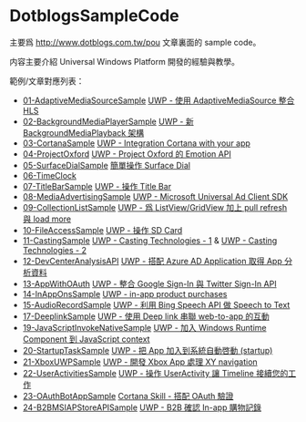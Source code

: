 # DotblogsSampleCode

主要爲 http://www.dotblogs.com.tw/pou 文章裏面的 sample code。

内容主要介紹 Universal Windows Platform 開發的經驗與教學。

範例/文章對應列表：

* [01-AdaptiveMediaSourceSample](https://github.com/poumason/DotblogsSampleCode/tree/master/DotblogsSampleCode/01-AdaptiveMediaSourceSample) [UWP - 使用 AdaptiveMediaSource 整合 HLS](https://dotblogs.com.tw/pou/2015/10/09/153525)
* [02-BackgroundMediaPlayerSample](https://github.com/poumason/DotblogsSampleCode/tree/master/DotblogsSampleCode/02-BackgroundMediaPlayerSample/SingleBackgroundMediaPlayer) [UWP - 新 BackgroundMediaPlayback 架構](https://dotblogs.com.tw/pou/2016/06/09/011700)
* [03-CortanaSample](https://github.com/poumason/DotblogsSampleCode/tree/master/DotblogsSampleCode/03-CortanaSample) [UWP - Integration Cortana with your app](https://dotblogs.com.tw/pou/2015/09/06/153304)
* [04-ProjectOxford](https://github.com/poumason/DotblogsSampleCode/tree/master/DotblogsSampleCode/04-ProjectOxford/EmotionAPISample) [UWP - Project Oxford 的 Emotion API](https://dotblogs.com.tw/pou/2016/06/02/085625)
* [05-SurfaceDialSample](https://github.com/poumason/DotblogsSampleCode/tree/master/DotblogsSampleCode/05-SurfaceDialSample/SurfaceDialSample) [簡單操作 Surface Dial](https://dotblogs.com.tw/pou/2016/12/10/103901)
* [06-TimeClock](https://github.com/poumason/DotblogsSampleCode/tree/master/DotblogsSampleCode/06-TimeClock/TimeClockApp)
* [07-TitleBarSample](https://github.com/poumason/DotblogsSampleCode/tree/master/DotblogsSampleCode/07-TitleBarSample/TitleBarSample) [UWP - 操作 Title Bar](https://dotblogs.com.tw/pou/2016/05/22/110150)
* [08-MediaAdvertisingSample](https://github.com/poumason/DotblogsSampleCode/tree/master/DotblogsSampleCode/08-MediaAdvertisingSample/MediaAdvertisingSample) [UWP - Microsoft Universal Ad Client SDK](https://dotblogs.com.tw/pou/2015/12/30/013800)
* [09-CollectionListSample](https://github.com/poumason/DotblogsSampleCode/tree/master/DotblogsSampleCode/09-CollectionListSample/CollectionListSample) [UWP - 爲 ListView/GridView 加上 pull refresh 與 load more](https://dotblogs.com.tw/pou/2016/05/28/095450)
* [10-FileAccessSample](https://github.com/poumason/DotblogsSampleCode/tree/master/DotblogsSampleCode/10-FileAccessSample/FileAccessSample) [UWP - 操作 SD Card](https://dotblogs.com.tw/pou/2016/07/13/232846)
* [11-CastingSample](https://github.com/poumason/DotblogsSampleCode/tree/master/DotblogsSampleCode/11-CastingSample/CastingSample) [UWP - Casting Technologies - 1](https://dotblogs.com.tw/pou/2016/06/29/174355) & [UWP - Casting Technologies - 2](https://dotblogs.com.tw/pou/2016/07/16/120155)
* [12-DevCenterAnalysisAPI](https://github.com/poumason/DotblogsSampleCode/tree/master/DotblogsSampleCode/12-DevCenterAnalysisAPI/DevCenterAnalysisAPI) [UWP - 搭配 Azure AD Application 取得 App 分析資料](https://dotblogs.com.tw/pou/2016/03/03/012638)
* [13-AppWithOAuth](https://github.com/poumason/DotblogsSampleCode/tree/master/DotblogsSampleCode/13-AppWithOAuth/AppWithOAuth) [UWP - 整合 Google Sign-In 與 Twitter Sign-In API](http://www.dotblogs.com.tw/pou/archive/2015/08/23/153188.aspx)
* [14-InAppOnsSample](https://github.com/poumason/DotblogsSampleCode/tree/master/DotblogsSampleCode/14-InAppOnsSample/InAppOnsSample) [UWP - in-app product purchases](https://dotblogs.com.tw/pou/2016/08/01/210507)
* [15-AudioRecordSample](https://github.com/poumason/DotblogsSampleCode/tree/master/DotblogsSampleCode/15-AudioRecordSample/AudioRecordSample) [UWP - 利用 Bing Speech API 做 Speech to Text](https://dotblogs.com.tw/pou/2017/03/18/125947)
* [17-DeeplinkSample](https://github.com/poumason/DotblogsSampleCode/tree/master/DotblogsSampleCode/17-DeeplinkSample) [UWP - 使用 Deep link 串聯 web-to-app 的互動](https://dotblogs.com.tw/pou/2017/04/01/161116)
* [19-JavaScriptInvokeNativeSample](https://github.com/poumason/DotblogsSampleCode/tree/master/DotblogsSampleCode/19-JavaScriptInvokeNativeSample) [UWP - 加入 Windows Runtime Component 到 JavaScript context](https://dotblogs.com.tw/pou/2017/05/19/024137)
* [20-StartupTaskSample](https://github.com/poumason/DotblogsSampleCode/tree/master/DotblogsSampleCode/20-StartupTaskSample) [UWP - 把 App 加入到系統自動啓動 (startup)](http://poumason.blogspot.tw/2017/10/uwp-app-startup.html)
* [21-XboxUWPSample](https://github.com/poumason/DotblogsSampleCode/tree/master/DotblogsSampleCode/21-XboxUWPSample) [UWP - 開發 Xbox App 處理 XY navigation](http://poumason.blogspot.tw/2017/11/uwp-xbox-app-xy-navigation.html)
* [22-UserActivitiesSample](https://github.com/poumason/DotblogsSampleCode/tree/master/DotblogsSampleCode/22-UserActivitiesSample) [UWP - 操作 UserActivity 讓 Timeline 接續您的工作](http://poumason.blogspot.tw/2017/12/uwp-useractivity-timeline.html)
* [23-OAuthBotAppSample](https://github.com/poumason/DotblogsSampleCode/tree/master/DotblogsSampleCode/23-OAuthBotAppSample) [Cortana Skill - 搭配 OAuth 驗證](http://poumason.blogspot.com/2017/07/cortana-skill-oauth.html)
* [24-B2BMSIAPStoreAPISample](https://github.com/poumason/DotblogsSampleCode/tree/master/DotblogsSampleCode/24-B2BMSIAPStoreAPISample) [UWP - B2B 確認 In-app 購物記錄](http://poumason.blogspot.com/2018/06/uwp-b2b-in-app.html)